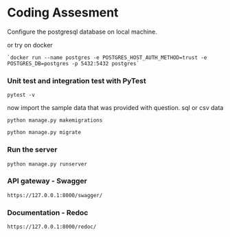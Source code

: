 # Coding Assesment
Configure the postgresql database on local machine.

or try on docker

    `docker run --name postgres -e POSTGRES_HOST_AUTH_METHOD=trust -e POSTGRES_DB=postgres -p 5432:5432 postgres`

### Unit test and integration test with PyTest

`pytest -v`

now import the sample data that was provided with question. sql or csv data

`python manage.py makemigrations`

`python manage.py migrate`

### Run the server
`python manage.py runserver`

### API gateway - Swagger 

`https://127.0.0.1:8000/swagger/`

### Documentation - Redoc



`https://127.0.0.1:8000/redoc/`

